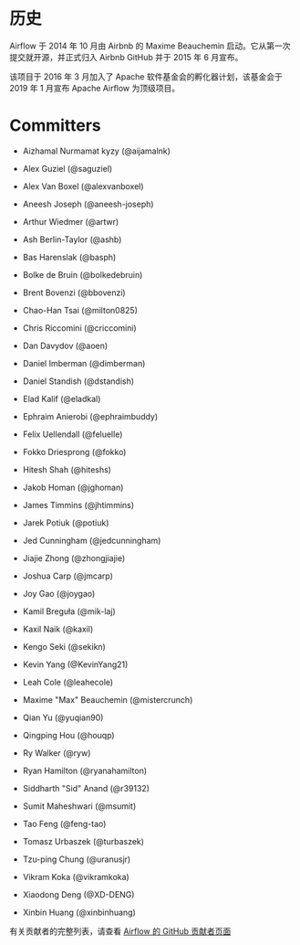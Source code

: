 # 历史
Airflow 于 2014 年 10 月由 Airbnb 的 Maxime Beauchemin 启动。它从第一次提交就开源，并正式归入 Airbnb GitHub 并于 2015 年 6 月宣布。

该项目于 2016 年 3 月加入了 Apache 软件基金会的孵化器计划，该基金会于 2019 年 1 月宣布 Apache Airflow 为顶级项目。

# Committers
- Aizhamal Nurmamat kyzy (@aijamalnk)

- Alex Guziel (@saguziel)

- Alex Van Boxel (@alexvanboxel)

- Aneesh Joseph (@aneesh-joseph)

- Arthur Wiedmer (@artwr)

- Ash Berlin-Taylor (@ashb)

- Bas Harenslak (@basph)

- Bolke de Bruin (@bolkedebruin)

- Brent Bovenzi (@bbovenzi)

- Chao-Han Tsai (@milton0825)

- Chris Riccomini (@criccomini)

- Dan Davydov (@aoen)

- Daniel Imberman (@dimberman)

- Daniel Standish (@dstandish)

- Elad Kalif (@eladkal)

- Ephraim Anierobi (@ephraimbuddy)

- Felix Uellendall (@feluelle)

- Fokko Driesprong (@fokko)

- Hitesh Shah (@hiteshs)

- Jakob Homan (@jghoman)

- James Timmins (@jhtimmins)

- Jarek Potiuk (@potiuk)

- Jed Cunningham (@jedcunningham)

- Jiajie Zhong (@zhongjiajie)

- Joshua Carp (@jmcarp)

- Joy Gao (@joygao)

- Kamil Breguła (@mik-laj)

- Kaxil Naik (@kaxil)

- Kengo Seki (@sekikn)

- Kevin Yang (@KevinYang21)

- Leah Cole (@leahecole)

- Maxime "Max" Beauchemin (@mistercrunch)

- Qian Yu (@yuqian90)

- Qingping Hou (@houqp)

- Ry Walker (@ryw)

- Ryan Hamilton (@ryanahamilton)

- Siddharth "Sid" Anand (@r39132)

- Sumit Maheshwari (@msumit)

- Tao Feng (@feng-tao)

- Tomasz Urbaszek (@turbaszek)

- Tzu-ping Chung (@uranusjr)

- Vikram Koka (@vikramkoka)

- Xiaodong Deng (@XD-DENG)

- Xinbin Huang (@xinbinhuang)

有关贡献者的完整列表，请查看 [Airflow 的 GitHub 贡献者页面](https://github.com/apache/airflow/graphs/contributors)